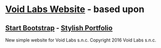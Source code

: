 # [Void Labs Website](http://www.void.it/) - based upon

## [Start Bootstrap](http://startbootstrap.com/) - [Stylish Portfolio](http://startbootstrap.com/template-overviews/stylish-portfolio/)

New simple website for Void Labs s.n.c.
Copyright 2016 Void Labs s.n.c.